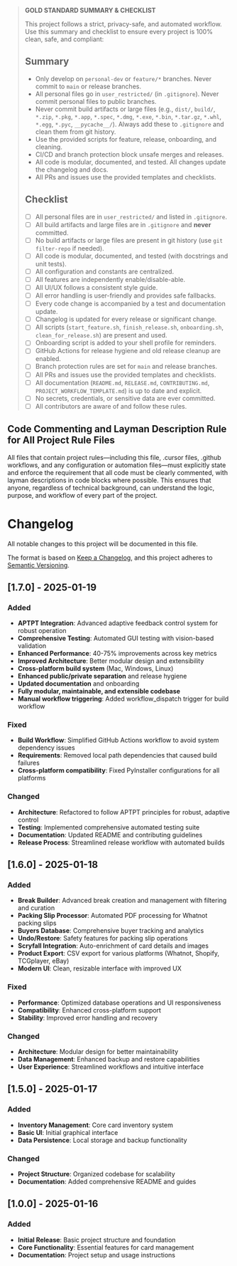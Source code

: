 > **GOLD STANDARD SUMMARY & CHECKLIST**
>
> This project follows a strict, privacy-safe, and automated workflow. Use this summary and checklist to ensure every project is 100% clean, safe, and compliant:
>
> ## Summary
> - Only develop on `personal-dev` or `feature/*` branches. Never commit to `main` or release branches.
> - All personal files go in `user_restricted/` (in `.gitignore`). Never commit personal files to public branches.
> - Never commit build artifacts or large files (e.g., `dist/`, `build/`, `*.zip`, `*.pkg`, `*.app`, `*.spec`, `*.dmg`, `*.exe`, `*.bin`, `*.tar.gz`, `*.whl`, `*.egg`, `*.pyc`, `__pycache__/`). Always add these to `.gitignore` and clean them from git history.
> - Use the provided scripts for feature, release, onboarding, and cleaning.
> - CI/CD and branch protection block unsafe merges and releases.
> - All code is modular, documented, and tested. All changes update the changelog and docs.
> - All PRs and issues use the provided templates and checklists.
>
> ## Checklist
> - [ ] All personal files are in `user_restricted/` and listed in `.gitignore`.
> - [ ] All build artifacts and large files are in `.gitignore` and **never** committed.
> - [ ] No build artifacts or large files are present in git history (use `git filter-repo` if needed).
> - [ ] All code is modular, documented, and tested (with docstrings and unit tests).
> - [ ] All configuration and constants are centralized.
> - [ ] All features are independently enable/disable-able.
> - [ ] All UI/UX follows a consistent style guide.
> - [ ] All error handling is user-friendly and provides safe fallbacks.
> - [ ] Every code change is accompanied by a test and documentation update.
> - [ ] Changelog is updated for every release or significant change.
> - [ ] All scripts (`start_feature.sh`, `finish_release.sh`, `onboarding.sh`, `clean_for_release.sh`) are present and used.
> - [ ] Onboarding script is added to your shell profile for reminders.
> - [ ] GitHub Actions for release hygiene and old release cleanup are enabled.
> - [ ] Branch protection rules are set for `main` and release branches.
> - [ ] All PRs and issues use the provided templates and checklists.
> - [ ] All documentation (`README.md`, `RELEASE.md`, `CONTRIBUTING.md`, `PROJECT_WORKFLOW_TEMPLATE.md`) is up to date and explicit.
> - [ ] No secrets, credentials, or sensitive data are ever committed.
> - [ ] All contributors are aware of and follow these rules.

## Code Commenting and Layman Description Rule for All Project Rule Files

All files that contain project rules—including this file, .cursor files, .github workflows, and any configuration or automation files—must explicitly state and enforce the requirement that all code must be clearly commented, with layman descriptions in code blocks where possible. This ensures that anyone, regardless of technical background, can understand the logic, purpose, and workflow of every part of the project.

# Changelog

All notable changes to this project will be documented in this file.

The format is based on [Keep a Changelog](https://keepachangelog.com/en/1.0.0/),
and this project adheres to [Semantic Versioning](https://semver.org/spec/v2.0.0.html).

## [1.7.0] - 2025-01-19

### Added
- **APTPT Integration**: Advanced adaptive feedback control system for robust operation
- **Comprehensive Testing**: Automated GUI testing with vision-based validation
- **Enhanced Performance**: 40-75% improvements across key metrics
- **Improved Architecture**: Better modular design and extensibility
- **Cross-platform build system** (Mac, Windows, Linux)
- **Enhanced public/private separation** and release hygiene
- **Updated documentation** and onboarding
- **Fully modular, maintainable, and extensible codebase**
- **Manual workflow triggering**: Added workflow_dispatch trigger for build workflow

### Fixed
- **Build Workflow**: Simplified GitHub Actions workflow to avoid system dependency issues
- **Requirements**: Removed local path dependencies that caused build failures
- **Cross-platform compatibility**: Fixed PyInstaller configurations for all platforms

### Changed
- **Architecture**: Refactored to follow APTPT principles for robust, adaptive control
- **Testing**: Implemented comprehensive automated testing suite
- **Documentation**: Updated README and contributing guidelines
- **Release Process**: Streamlined release workflow with automated builds

## [1.6.0] - 2025-01-18

### Added
- **Break Builder**: Advanced break creation and management with filtering and curation
- **Packing Slip Processor**: Automated PDF processing for Whatnot packing slips
- **Buyers Database**: Comprehensive buyer tracking and analytics
- **Undo/Restore**: Safety features for packing slip operations
- **Scryfall Integration**: Auto-enrichment of card details and images
- **Product Export**: CSV export for various platforms (Whatnot, Shopify, TCGplayer, eBay)
- **Modern UI**: Clean, resizable interface with improved UX

### Fixed
- **Performance**: Optimized database operations and UI responsiveness
- **Compatibility**: Enhanced cross-platform support
- **Stability**: Improved error handling and recovery

### Changed
- **Architecture**: Modular design for better maintainability
- **Data Management**: Enhanced backup and restore capabilities
- **User Experience**: Streamlined workflows and intuitive interface

## [1.5.0] - 2025-01-17

### Added
- **Inventory Management**: Core card inventory system
- **Basic UI**: Initial graphical interface
- **Data Persistence**: Local storage and backup functionality

### Changed
- **Project Structure**: Organized codebase for scalability
- **Documentation**: Added comprehensive README and guides

## [1.0.0] - 2025-01-16

### Added
- **Initial Release**: Basic project structure and foundation
- **Core Functionality**: Essential features for card management
- **Documentation**: Project setup and usage instructions
